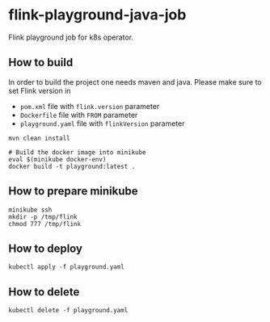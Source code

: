 # flink-playground-java-job

Flink playground job for k8s operator.

## How to build
In order to build the project one needs maven and java.
Please make sure to set Flink version in
* `pom.xml` file with `flink.version` parameter
* `Dockerfile` file with `FROM` parameter
* `playground.yaml` file with `flinkVersion` parameter
```
mvn clean install

# Build the docker image into minikube
eval $(minikube docker-env)
docker build -t playground:latest .
```

## How to prepare minikube
```
minikube ssh
mkdir -p /tmp/flink
chmod 777 /tmp/flink
```

## How to deploy
```
kubectl apply -f playground.yaml
```

## How to delete
```
kubectl delete -f playground.yaml
```
